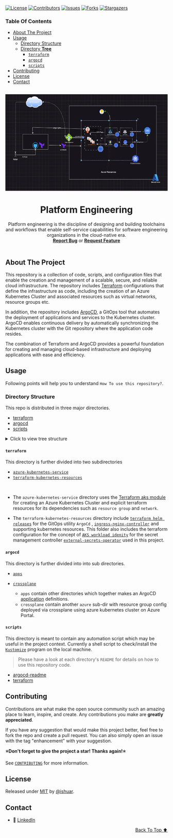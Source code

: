 <!-- PROJECT SHIELDS -->
<!--
*** declarations on the bottom of this document
-->
[![License][license-shield]][license-url] [![Contributors][contributors-shield]][contributors-url] [![Issues][issues-shield]][issues-url] [![Forks][forks-shield]][forks-url] [![Stargazers][stars-shield]][stars-url]

### Table Of Contents
- [About The Project](#about-the-project)
- [Usage](#usage)
  - [Directory Structure](#directory-structure)
  - [Directory **Tree**](#directory-tree)
    - [`terraform`](#terraform)
    - [`argocd`](#argocd)
    - [`scripts`](#scripts)
- [Contributing](#contributing)
- [License](#license)
- [Contact](#contact)



<div id="top"></div>

<!-- PROJECT LOGO -->
<br />
<div align="center">

   <a href="https://github.com/ishuar/platform-engineering">
    <img src="https://github.com/ishuar/platform-engineering/blob/main/.vscode/extras/platform-engineering.png" alt="Logo" width="800" height="300">
  </a>

  <h1 align="center"><strong>Platform Engineering</strong></h1>
  <p align="center">
    Platform engineering is the discipline of designing and building toolchains and workflows that enable self-service capabilities for software engineering organizations in the cloud-native era.
    <br/>
    <a href="https://github.com/ishuar/platform-engineering/issues"><strong>Report Bug</a></strong> or <a href="https://github.com/ishuar/platform-engineering/issues"><strong>Request Feature</a></strong>
    <br/>
    <br/>
  </p>
</div>

<!-- ABOUT THE PROJECT -->
## About The Project

This repository is a collection of code, scripts, and configuration files that enable the creation and management of a scalable, secure, and reliable cloud infrastructure. The repository includes [Terraform](https://developer.hashicorp.com/terraform/intro) configurations that define the infrastructure as code, including the creation of an Azure Kubernetes Cluster and associated resources such as virtual networks, resource groups etc.

In addition, the repository includes [ArgoCD](https://argo-cd.readthedocs.io/en/stable/), a GitOps tool that automates the deployment of applications and services to the Kubernetes cluster. ArgoCD enables continuous delivery by automatically synchronizing the Kubernetes cluster with the Git repository where the application code resides.

The combination of Terraform and ArgoCD provides a powerful foundation for creating and managing cloud-based infrastructure and deploying applications with ease and efficiency.

<!-- USAGE -->
## Usage

Following points will help you to understand `How To use this repository?`.

### Directory Structure

This repo is distributed in three major directories.

- [terraform](https://github.com/ishuar/platform-engineering/tree/main/terraform)
- [argocd](https://github.com/ishuar/platform-engineering/tree/main/argocd)
- [scripts](https://github.com/ishuar/platform-engineering/tree/main/scripts)

<details>
  <summary>Click to view tree structure</summary>

### Directory **Tree**
```bash
.
├── argocd
│   ├── apps
│   │   ├── azure-infrastructure-crossplane
│   │   ├── cert-manager
│   │   ├── crossplane
│   │   ├── external-dns
│   │   └── external-secrets-operator
│   └── crossplane
│       └── azure
├── scripts
└── terraform
    ├── azure-kubernetes-service
    ├── github
    └── terraform-kubernetes-resources
        └── helm-values
```
</details>


#### `terraform`

This directory is further divided into two subdirectories

- [`azure-kubernetes-service`](https://github.com/ishuar/platform-engineering/tree/main/terraform/azure-kubernetes-service)
- [`terraform-kubernetes-resources`](https://github.com/ishuar/platform-engineering/tree/main/terraform/terraform-kubernetes-resources)
</br>

  - The `azure-kubernetes-service` directory uses the [Terraform aks module](https://github.com/ishuar/terraform-azure-aks) for creating an Azure Kubernetes Cluster and explicit terraform resources for its dependencies such as `resource group` and `network`.

  - The `terraform-kubernetes-resources` directory include [`terraform helm releases`](https://registry.terraform.io/providers/hashicorp/helm/latest/docs/resources/release) for the GitOps utility `ArgoCd` , [`ingress-nginx-controller`](https://github.com/kubernetes/ingress-nginx/) and supporting kubernetes resources. This folder also includes the terraform configuration for the concept of [`AKS workload idenity`](https://learn.microsoft.com/en-us/azure/aks/workload-identity-overview) for the secret management controller [`external-secrets-operator`](https://external-secrets.io/v0.8.1/) used in this project.

#### `argocd`

This directory is further divided into into sub directories.

- [`apps`](https://github.com/ishuar/platform-engineering/tree/main/argocd/apps)
- [`crossplane`](https://github.com/ishuar/platform-engineering/tree/main/argocd/crossplane)


  - `apps` contain other directories which together makes an ArgoCD [application](https://argo-cd.readthedocs.io/en/stable/operator-manual/declarative-setup/#applications) definitions.
  - `crossplane` contain another `azure` sub-dir with resource group config deployed via crossplane using azure kubernetes cluster on Azure Portal.

#### `scripts`

This directory is meant to contain any automation script which may be useful in the project context. Currently a shell script to check/install the [`Kustomize`](https://kubectl.docs.kubernetes.io/guides/introduction/kustomize/) program on the local machine.



> Please have a look at each directory's `README` for details on how to use this repository code.

- [argocd-readme](https://github.com/ishuar/platform-engineering/blob/main/argocd/README.md)
- [terraform](https://github.com/ishuar/platform-engineering/blob/main/terraform/README.md)

<!-- CONTRIBUTING -->
## Contributing

Contributions are what make the open source community such an amazing place to learn, inspire, and create. Any contributions you make are **greatly appreciated**.

If you have any suggestion that would make this project better, feel free to  fork the repo and create a pull request. You can also simply open an issue with the tag "enhancement" with your suggestion.

**⭐️Don't forget to give the project a star! Thanks again!⭐️**

See [`CONTRIBUTING`](/CONTRIBUTING.md) for more information.

<!-- LICENSE -->
## License

Released under [MIT](/LICENSE) by [@ishuar](https://github.com/ishuar).

<!-- CONTACT -->
## Contact

- 👯 [LinkedIn](https://www.linkedin.com/in/ishuar/)

<p align="right"><a href="#top">Back To Top ⬆️</a></p>


<!-- MARKDOWN LINKS & IMAGES -->
<!-- https://www.markdownguide.org/basic-syntax/#reference-style-links -->

[contributors-url]: https://github.com/ishuar/platform-engineering/graphs/contributors
[contributors-shield]: https://img.shields.io/github/contributors/ishuar/platform-engineering?style=for-the-badge

[forks-url]: https://github.com/ishuar/platform-engineering/network/members
[forks-shield]: https://img.shields.io/github/forks/ishuar/platform-engineering?style=for-the-badge

[stars-url]: https://github.com/ishuar/platform-engineering/stargazers
[stars-shield]: https://img.shields.io/github/stars/ishuar/platform-engineering?style=for-the-badge

[issues-url]: https://github.com/ishuar/platform-engineering/issues
[issues-shield]: https://img.shields.io/github/issues/ishuar/platform-engineering?style=for-the-badge

[license-url]: https://github.com/ishuar/platform-engineering/blob/main/LICENSE
[license-shield]: https://img.shields.io/github/license/ishuar/platform-engineering?style=for-the-badge
